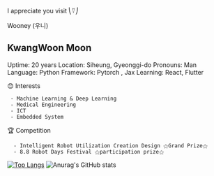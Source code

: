 I appreciate you visit ⎝⍢⎠


Wooney (우니)

KwangWoon Moon
-----------------------------------------
Uptime: 20 years
Location: Siheung, Gyeonggi-do
Pronouns: Man
Language: Python
Framework: Pytorch , Jax
Learning: React, Flutter



😊 Interests
    
     - Machine Learning & Deep Learning
     - Medical Engineering
     - ICT
     - Embedded System
    
🏆 Competition


      - Intelligent Robot Utilization Creation Design ⚝Grand Prize⚝
      - 8.8 Robot Days Festival ⚝participation prize⚝

<!--
**MoonKwangWoon/MoonKwangWoon** is a ✨ _special_ ✨ repository because its `README.md` (this file) appears on your GitHub profile.

Here are some ideas to get you started:

- 🔭 I’m currently working on ...
- 🌱 I’m currently learning ...
- 👯 I’m looking to collaborate on ...
- 🤔 I’m looking for help with ...
- 💬 Ask me about ...
- 📫 How to reach me: ...
- 😄 Pronouns: ...
- ⚡ Fun fact: ...
-->
[![Top Langs](https://github-readme-stats.vercel.app/api/top-langs/?username=anuraghazra&layout=compact)](https://github.com/anuraghazra/github-readme-stats)
![Anurag's GitHub stats](https://github-readme-stats.vercel.app/api?username=anuraghazra&show_icons=true&theme=radical)
